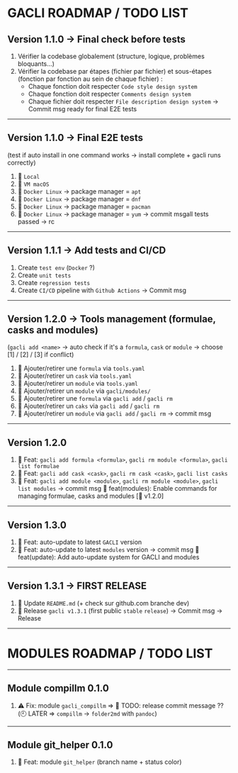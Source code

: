 # GACLI ROADMAP / TODO LIST 

##  Version 1.1.0 → Final check before tests
1. Vérifier la codebase globalement (structure, logique, problèmes bloquants...)
2. Vérifier la codebase par étapes (fichier par fichier) et sous-étapes (fonction par fonction au sein de chaque fichier) :
    - Chaque fonction doit respecter `Code style design system`
    - Chaque fonction doit respecter `Comments design system`
    - Chaque fichier doit respecter `File description design system`
→ Commit msg ready for final E2E tests

---

##  Version 1.1.0 → Final E2E tests
(test if auto install in one command works → install complete + gacli runs correctly)
1. 🚧 `Local`
2. 🚧 `VM macOS`
3. 🚧 `Docker Linux` → package manager = `apt`
4. 🚧 `Docker Linux` → package manager = `dnf`
5. 🚧 `Docker Linux` → package manager = `pacman`
6. 🚧 `Docker Linux` → package manager = `yum`
→ commit msgall tests passed → rc

---

## Version 1.1.1 → Add tests and CI/CD
1. Create `test env` (`Docker` ?)
1. Create `unit tests`
2. Create `regression tests`
3. Create `CI/CD` pipeline with `Github Actions`
→ Commit msg

---

## Version 1.2.0 → Tools management (formulae, casks and modules)
(`gacli add <name>` → auto check if it's a `formula`, `cask` or `module` → choose [1] / [2] / [3] if conflict)
1. 🚧 Ajouter/retirer une `formula` via `tools.yaml`
2. 🚧 Ajouter/retirer un `cask` via `tools.yaml`
3. 🚧 Ajouter/retirer un `module` via `tools.yaml`
4. 🚧 Ajouter/retirer un `module` via `gacli/modules/`
5. 🚧 Ajouter/retirer une `formula` via `gacli add` / `gacli rm`
6. 🚧 Ajouter/retirer un `caks` via `gacli add` / `gacli rm`
7. 🚧 Ajouter/retirer un `module` via `gacli add` / `gacli rm`
→ commit msg

---

## Version 1.2.0
1. 🚧 Feat: `gacli add formula <formula>`, `gacli rm module <formula>`, `gacli list formulae`
2. 🚧 Feat: `gacli add cask <cask>`, `gacli rm cask <cask>`, `gacli list casks`
3. 🚧 Feat: `gacli add module <module>`, `gacli rm module <module>`, `gacli list modules`
→ commit msg 🎁 feat(modules): Enable commands for managing formulae, casks and modules [🔖 v1.2.0]

---

## Version 1.3.0
1. 🚧 Feat: auto-update to latest `GACLI` version
2. 🚧 Feat: auto-update to latest `modules` version
→ commit msg 🎁 feat(update): Add auto-update system for GACLI and modules

---

## Version 1.3.1 → FIRST RELEASE
1. 🚧 Update `README.md` (+ check sur github.com branche dev)
2. 🚧 Release `gacli v1.3.1` (first public `stable` `release`)
→ Commit msg
→ Release

---

# MODULES ROADMAP / TODO LIST

---

## Module compillm 0.1.0
1. ⚠️ Fix: module `gacli_compillm`
=> 🚀 TODO: release commit message ??
(🕘 LATER => `compillm` -> `folder2md` with `pandoc`)

---

## Module git_helper 0.1.0
1. 🧩 Feat: module `git_helper` (branch name + status color)

